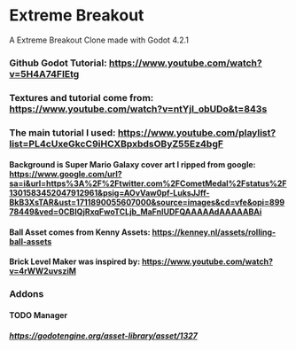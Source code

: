 # Extreme Breakout
 A Extreme Breakout Clone made with Godot 4.2.1



### Github Godot Tutorial: https://www.youtube.com/watch?v=5H4A74FIEtg 
### Textures and tutorial come from: https://www.youtube.com/watch?v=ntYjl_obUDo&t=843s
### The main tutorial I used: https://www.youtube.com/playlist?list=PL4cUxeGkcC9iHCXBpxbdsOByZ55Ez4bgF
#### Background is Super Mario Galaxy cover art I ripped from google: https://www.google.com/url?sa=i&url=https%3A%2F%2Ftwitter.com%2FCometMedal%2Fstatus%2F1301583452047912961&psig=AOvVaw0pf-LuksJJff-BkB3XsTAR&ust=1711890055607000&source=images&cd=vfe&opi=89978449&ved=0CBIQjRxqFwoTCLjb_MaFnIUDFQAAAAAdAAAAABAi
#### Ball Asset comes from Kenny Assets: https://kenney.nl/assets/rolling-ball-assets
#### Brick Level Maker was inspired by: https://www.youtube.com/watch?v=4rWW2uvsziM

### Addons
#### TODO Manager
##### https://godotengine.org/asset-library/asset/1327
